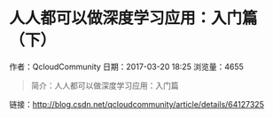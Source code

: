 # 人人都可以做深度学习应用：入门篇（下）
作者：QcloudCommunity
日期：2017-03-20 18:25
浏览量：4655
> 简介：人人都可以做深度学习应用：入门篇

 链接：http://blog.csdn.net/qcloudcommunity/article/details/64127325

